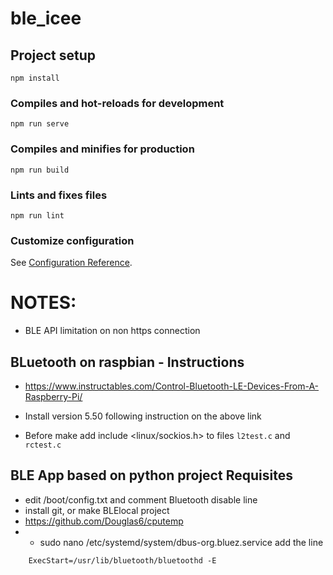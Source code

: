 # ble_icee

## Project setup
```
npm install
```

### Compiles and hot-reloads for development
```
npm run serve
```

### Compiles and minifies for production
```
npm run build
```

### Lints and fixes files
```
npm run lint
```

### Customize configuration
See [Configuration Reference](https://cli.vuejs.org/config/).


# NOTES:
* BLE API limitation on non https connection

## BLuetooth on raspbian - Instructions

* https://www.instructables.com/Control-Bluetooth-LE-Devices-From-A-Raspberry-Pi/

* Install version 5.50 following instruction on the above link

* Before make add include <linux/sockios.h> to files ```l2test.c``` and ```rctest.c```

## BLE App based on python project Requisites
* edit /boot/config.txt and comment Bluetooth disable line
* install git, or make BLElocal project
* https://github.com/Douglas6/cputemp
* *  sudo nano /etc/systemd/system/dbus-org.bluez.service add the line 
```
	ExecStart=/usr/lib/bluetooth/bluetoothd -E
```